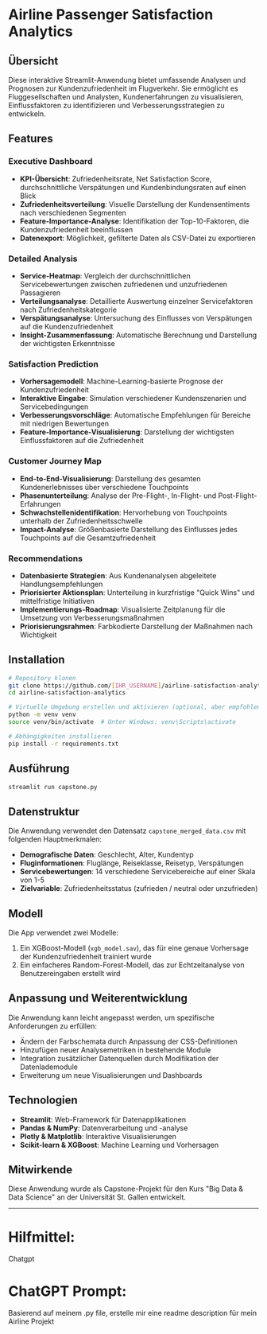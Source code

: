 # Airline Passenger Satisfaction Analytics

## Übersicht
Diese interaktive Streamlit-Anwendung bietet umfassende Analysen und Prognosen zur Kundenzufriedenheit im Flugverkehr. Sie ermöglicht es Fluggesellschaften und Analysten, Kundenerfahrungen zu visualisieren, Einflussfaktoren zu identifizieren und Verbesserungsstrategien zu entwickeln.

## Features

### Executive Dashboard
- **KPI-Übersicht**: Zufriedenheitsrate, Net Satisfaction Score, durchschnittliche Verspätungen und Kundenbindungsraten auf einen Blick
- **Zufriedenheitsverteilung**: Visuelle Darstellung der Kundensentiments nach verschiedenen Segmenten
- **Feature-Importance-Analyse**: Identifikation der Top-10-Faktoren, die Kundenzufriedenheit beeinflussen
- **Datenexport**: Möglichkeit, gefilterte Daten als CSV-Datei zu exportieren

### Detailed Analysis
- **Service-Heatmap**: Vergleich der durchschnittlichen Servicebewertungen zwischen zufriedenen und unzufriedenen Passagieren
- **Verteilungsanalyse**: Detaillierte Auswertung einzelner Servicefaktoren nach Zufriedenheitskategorie
- **Verspätungsanalyse**: Untersuchung des Einflusses von Verspätungen auf die Kundenzufriedenheit
- **Insight-Zusammenfassung**: Automatische Berechnung und Darstellung der wichtigsten Erkenntnisse

### Satisfaction Prediction
- **Vorhersagemodell**: Machine-Learning-basierte Prognose der Kundenzufriedenheit
- **Interaktive Eingabe**: Simulation verschiedener Kundenszenarien und Servicebedingungen
- **Verbesserungsvorschläge**: Automatische Empfehlungen für Bereiche mit niedrigen Bewertungen
- **Feature-Importance-Visualisierung**: Darstellung der wichtigsten Einflussfaktoren auf die Zufriedenheit

### Customer Journey Map
- **End-to-End-Visualisierung**: Darstellung des gesamten Kundenerlebnisses über verschiedene Touchpoints
- **Phasenunterteilung**: Analyse der Pre-Flight-, In-Flight- und Post-Flight-Erfahrungen
- **Schwachstellenidentifikation**: Hervorhebung von Touchpoints unterhalb der Zufriedenheitsschwelle
- **Impact-Analyse**: Größenbasierte Darstellung des Einflusses jedes Touchpoints auf die Gesamtzufriedenheit

### Recommendations
- **Datenbasierte Strategien**: Aus Kundenanalysen abgeleitete Handlungsempfehlungen
- **Priorisierter Aktionsplan**: Unterteilung in kurzfristige "Quick Wins" und mittelfristige Initiativen
- **Implementierungs-Roadmap**: Visualisierte Zeitplanung für die Umsetzung von Verbesserungsmaßnahmen
- **Priorisierungsrahmen**: Farbkodierte Darstellung der Maßnahmen nach Wichtigkeit

## Installation

```bash
# Repository klonen
git clone https://github.com/[IHR_USERNAME]/airline-satisfaction-analytics.git
cd airline-satisfaction-analytics

# Virtuelle Umgebung erstellen und aktivieren (optional, aber empfohlen)
python -m venv venv
source venv/bin/activate  # Unter Windows: venv\Scripts\activate

# Abhängigkeiten installieren
pip install -r requirements.txt
```

## Ausführung

```bash
streamlit run capstone.py
```

## Datenstruktur

Die Anwendung verwendet den Datensatz `capstone_merged_data.csv` mit folgenden Hauptmerkmalen:

- **Demografische Daten**: Geschlecht, Alter, Kundentyp
- **Fluginformationen**: Fluglänge, Reiseklasse, Reisetyp, Verspätungen
- **Servicebewertungen**: 14 verschiedene Servicebereiche auf einer Skala von 1-5
- **Zielvariable**: Zufriedenheitsstatus (zufrieden / neutral oder unzufrieden)

## Modell

Die App verwendet zwei Modelle:
1. Ein XGBoost-Modell (`xgb_model.sav`), das für eine genaue Vorhersage der Kundenzufriedenheit trainiert wurde
2. Ein einfacheres Random-Forest-Modell, das zur Echtzeitanalyse von Benutzereingaben erstellt wird

## Anpassung und Weiterentwicklung

Die Anwendung kann leicht angepasst werden, um spezifische Anforderungen zu erfüllen:

- Ändern der Farbschemata durch Anpassung der CSS-Definitionen
- Hinzufügen neuer Analysemetriken in bestehende Module
- Integration zusätzlicher Datenquellen durch Modifikation der Datenlademodule
- Erweiterung um neue Visualisierungen und Dashboards

## Technologien

- **Streamlit**: Web-Framework für Datenapplikationen
- **Pandas & NumPy**: Datenverarbeitung und -analyse
- **Plotly & Matplotlib**: Interaktive Visualisierungen
- **Scikit-learn & XGBoost**: Machine Learning und Vorhersagen

## Mitwirkende

Diese Anwendung wurde als Capstone-Projekt für den Kurs "Big Data & Data Science" an der Universität St. Gallen entwickelt.

***
# Hilfmittel:
Chatgpt

# ChatGPT Prompt:
Basierend auf meinem .py file, erstelle mir eine readme description für mein Airline Projekt
